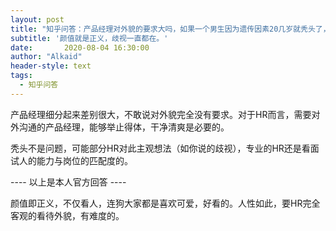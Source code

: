 ```yaml
---
layout: post
title: "知乎问答：产品经理对外貌的要求大吗，如果一个男生因为遗传因素20几岁就秃头了，是否会遭到hr和同事歧视?"
subtitle: '颜值就是正义，歧视一直都在。'
date:       2020-08-04 16:30:00
author: "Alkaid"
header-style: text
tags:
  - 知乎问答
---
```




产品经理细分起来差别很大，不敢说对外貌完全没有要求。对于HR而言，需要对外沟通的产品经理，能够举止得体，干净清爽是必要的。

秃头不是问题，可能部分HR对此主观想法（如你说的歧视），专业的HR还是看面试人的能力与岗位的匹配度的。

 ----  以上是本人官方回答 ---- 

颜值即正义，不仅看人，连狗大家都是喜欢可爱，好看的。人性如此，要HR完全客观的看待外貌，有难度的。
